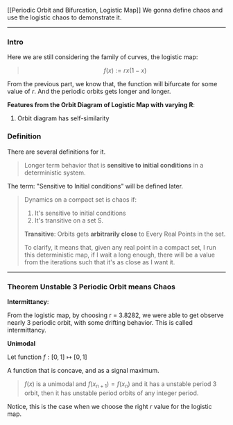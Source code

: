 [[Periodic Orbit and Bifurcation, Logistic Map]]
We gonna define chaos and use the logistic chaos to demonstrate it. 


---
### **Intro**

Here we are still considering the family of curves, the logistic map: 

> $$f(x):= rx(1 - x)$$

From the previous part, we know that, the function will bifurcate for some value of $r$. And the periodic orbits gets longer and longer. 

**Features from the Orbit Diagram of Logistic Map with varying R**: 

1. Orbit diagram has self-similarity 

### Definition

There are several definitions for it. 

> Longer term behavior that is **sensitive to initial conditions** in a deterministic system. 

The term: "Sensitive to Initial conditions" will be defined later. 

> Dynamics on a compact set is chaos if: 
> 1. It's sensitive to initial conditions
> 2. It's transitive on a set S. 
> 
> **Transitive**: Orbits gets **arbitrarily close** to Every Real Points in the set. 
> 
> To clarify, it means that, given any real point in a compact set, I run this deterministic map, if I wait a long enough, there will be a value from the iterations such that it's as close as I want it. 

---
### **Theorem Unstable 3 Periodic Orbit means Chaos**

**Intermittancy**: 

From the logistic map, by choosing r = 3.8282, we were able to get observe nearly 3 periodic orbit, with some drifting behavior. This is called intermittancy.

**Unimodal**

Let function $f: [0, 1] \mapsto [0, 1]$

A function that is concave, and as a signal maximum. 

> $f(x)$ is a unimodal and $f(x_{n + 1}) = f(x_n)$ and it has a unstable period 3 orbit, then it has unstable period orbits of any integer period. 

Notice, this is the case when we choose the right $r$ value for the logistic map. 

